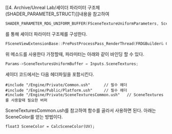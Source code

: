 [[4. Archive/Unreal Lab/셰이더 파라미터 구조체(SHADER_PARAMETER_STRUCT)]]내용을 참고하여
```cpp
SHADER_PARAMETER_RDG_UNIFORM_BUFFER(FSceneTextureUniformParameters, SceneTexturesUniformBuffer)
```
를 통해 셰이더 파라미터 구조체를 구성한다.

```cpp
FSceneViewExtensionBase::PrePostProcessPass_RenderThread(FRDGBuilder& GraphBuilder, const FSceneView& InView, const FPostProcessingInputs& Inputs)
```
위 메소드를 사용한다 가정할때, 파라미터는 아래와 같이 바인딩 할 수 있다.
```cpp
Params->SceneTexturesUniformBuffer = Inputs.SceneTextures;
```

셰이더 코드에서는 다음 헤더파일을 포함시킨다.
```
#include "/Engine/Private/Common.ush"      // 필수 헤더
#include "/Engine/Public/Platform.ush"     // 필수 헤더
#include "/Engine/Private/SceneTexturesCommon.ush"   // SceneTextures를 사용할때 필요한 버퍼
```

SceneTexturesCommon.ush를 참고하여 함수를 골라서 사용하면 된다. 아래는 SceneColor를 얻는 방법이다.
```
float3 SceneColor = CalcSceneColor(UV);
```